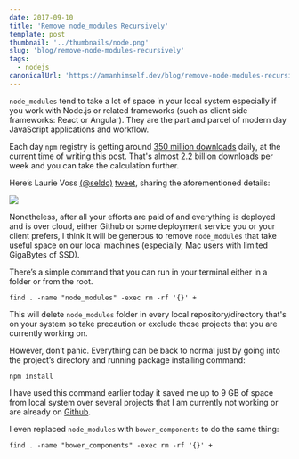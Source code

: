 ```yaml
---
date: 2017-09-10
title: 'Remove node_modules Recursively'
template: post
thumbnail: '../thumbnails/node.png'
slug: 'blog/remove-node-modules-recursively'
tags:
  - nodejs
canonicalUrl: 'https://amanhimself.dev/blog/remove-node-modules-recursively/'
---
```


`node_modules` tend to take a lot of space in your local system especially if you work with Node.js or related frameworks (such as client side frameworks: React or Angular). They are the part and parcel of modern day JavaScript applications and workflow.

Each day `npm` registry is getting around [350 million downloads](https://twitter.com/seldo/status/864298310785310720) daily, at the current time of writing this post. That's almost 2.2 billion downloads per week and you can take the calculation further.

Here’s Laurie Voss [(@seldo)](https://twitter.com/seldo) [tweet](https://twitter.com/seldo/status/864298310785310720), sharing the aforementioned details:

![](https://cdn-images-1.medium.com/max/800/0*HHMm699bdI2QMoOy.jpg)

Nonetheless, after all your efforts are paid of and everything is deployed and is over cloud, either Github or some deployment service you or your client prefers, I think it will be generous to remove `node_modules` that take useful space on our local machines (especially, Mac users with limited GigaBytes of SSD).

There’s a simple command that you can run in your terminal either in a folder or from the root.

```shell
find . -name "node_modules" -exec rm -rf '{}' +
```

This will delete `node_modules` folder in every local repository/directory that's on your system so take precaution or exclude those projects that you are currently working on.

However, don’t panic. Everything can be back to normal just by going into the project’s directory and running package installing command:

```shell
npm install
```

I have used this command earlier today it saved me up to 9 GB of space from local system over several projects that I am currently not working or are already on [Github](https://github.com/amandeepmittal).

I even replaced `node_modules` with `bower_components` to do the same thing:

```shell
find . -name "bower_components" -exec rm -rf '{}' +
```
